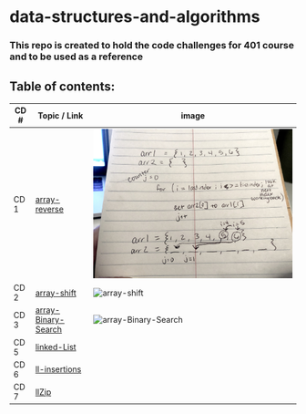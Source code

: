 # data-structures-and-algorithms

### This repo is created to hold the code challenges for 401 course and to be used as a reference

## Table of contents:

CD # | Topic / Link | image
---------|------------- |-----------
CD 1 | [array-reverse](https://github.com/Hisham-401-advanced-javascript/data-structures-and-algorithms/blob/master/challenges/arrayReverse/array-reverse.js) | ![array-reverse](assets/reverse-array.jpg)
CD 2 | [array-shift](https://github.com/Hisham-401-advanced-javascript/data-structures-and-algorithms/blob/master/challenges/arrayReverse/array-shift.js) | ![array-shift](assets/arrayShift.png)
CD 3 | [array-Binary-Search](https://github.com/Hisham-401-advanced-javascript/data-structures-and-algorithms/blob/master/challenges/arrayReverse/array-binary-search.js) | ![array-Binary-Search](arrayBinarySearch.png)
CD 5 | [linked-List](https://github.com/Hisham-401-advanced-javascript/data-structures-and-algorithms/blob/master/Data-Structures/linkedList/linked-list.js) |
CD 6 | [ll-insertions](https://github.com/Hisham-401-advanced-javascript/data-structures-and-algorithms/blob/master/Data-Structures/linkedList/linked-list.js) |
CD 7 | [llZip](https://github.com/Hisham-401-advanced-javascript/data-structures-and-algorithms/tree/ll-zip/Data-Structures/llZip) |
